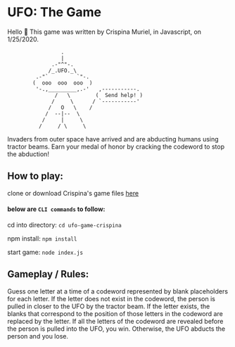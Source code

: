 # UFO: The Game
Hello 👋 This game was written by Crispina Muriel,
in Javascript,
on 1/25/2020.
```
                 .
                 |
              .-"^"-.
             /_.UFO._\
         .-"`         `"-.
        (  ooo  ooo  ooo  )
         '-.,_________,.-'   ,-----------.
               /   \        (  Send help! )
              /     \      / `-----------'
             /   O   \    /
            /  --|--  \
           /     |     \
          /     / \     \
```

Invaders from outer space have arrived and are abducting humans using tractor beams. Earn your medal of honor by cracking the codeword to stop the abduction!

## How to play:

clone or download Crispina's game files [here](https://github.com/crispinamuriel/internship-code-challenge/tree/master/backend/ufo-game-crispina)

#### below are `CLI commands` to follow:

cd into directory:  `cd ufo-game-crispina`

npm install:  `npm install`

start game:  `node index.js`

## Gameplay / Rules:

Guess one letter at a time of a codeword represented by blank placeholders for each letter. If the letter does not exist in the codeword, the person is pulled in closer to the UFO by the tractor beam. If the letter exists, the blanks that correspond to the position of those letters in the codeword are replaced by the letter. If all the letters of the codeword are revealed before the person is pulled into the UFO, you win. Otherwise, the UFO abducts the person and you lose.
